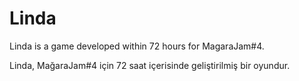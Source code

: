 # Linda
Linda is a game developed within 72 hours for MagaraJam#4.

Linda, MağaraJam#4 için 72 saat içerisinde geliştirilmiş bir oyundur.
